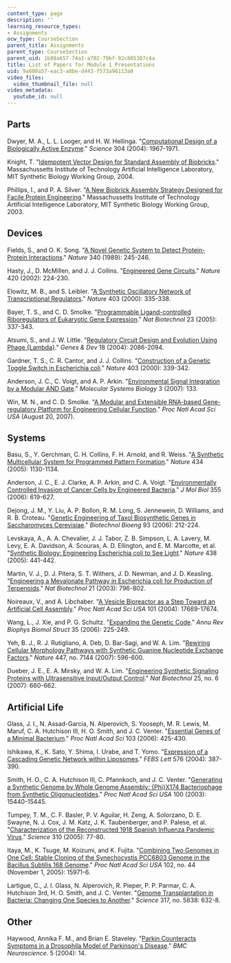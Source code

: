 ```yaml
---
content_type: page
description: ''
learning_resource_types:
- Assignments
ocw_type: CourseSection
parent_title: Assignments
parent_type: CourseSection
parent_uid: 1b88a657-74a1-a702-79bf-92c805387c4a
title: List of Papers for Module 1 Presentations
uid: 9a600a57-eac3-a8be-d443-f573a96113a0
video_files:
  video_thumbnail_file: null
video_metadata:
  youtube_id: null
---
```


Parts
-----

Dwyer, M. A., L. L. Looger, and H. W. Hellinga. "[Computational Design of a Biologically Active Enzyme](http://www.ncbi.nlm.nih.gov/sites/entrez?Db=pubmed&Cmd=ShowDetailView&TermToSearch=15218149&ordinalpos=4&itool=EntrezSystem2.PEntrez.Pubmed.Pubmed_ResultsPanel.Pubmed_RVDocSum)." _Science_ 304 (2004): 1967-1971.

Knight, T. "[Idempotent Vector Design for Standard Assembly of Biobricks](http://dspace.mit.edu/handle/1721.1/21168)." Massachussetts Institute of Technology Artificial Intelligence Laboratory, MIT Synthetic Biology Working Group, 2004.

Phillips, I., and P. A. Silver. "[A New Biobrick Assembly Strategy Designed for Facile Protein Engineering](http://dspace.mit.edu/handle/1721.1/32535)." Massachussetts Institute of Technology Artificial Intelligence Laboratory, MIT Synthetic Biology Working Group, 2003.

Devices
-------

Fields, S., and O. K. Song. "[A Novel Genetic System to Detect Protein-Protein Interactions](http://www.ncbi.nlm.nih.gov/sites/entrez?Db=pubmed&Cmd=ShowDetailView&TermToSearch=2547163&ordinalpos=7&itool=EntrezSystem2.PEntrez.Pubmed.Pubmed_ResultsPanel.Pubmed_RVDocSum)." _Nature_ 340 (1989): 245-246.

Hasty, J., D. McMillen, and J. J. Collins. "[Engineered Gene Circuits](http://www.ncbi.nlm.nih.gov/sites/entrez?Db=pubmed&Cmd=ShowDetailView&TermToSearch=12432407&ordinalpos=8&itool=EntrezSystem2.PEntrez.Pubmed.Pubmed_ResultsPanel.Pubmed_RVDocSum)." _Nature_ 420 (2002): 224-230.

Elowitz, M. B., and S. Leibler. "[A Synthetic Oscillatory Network of Transcriptional Regulators](http://www.ncbi.nlm.nih.gov/sites/entrez?Db=pubmed&Cmd=ShowDetailView&TermToSearch=10659856&ordinalpos=1&itool=EntrezSystem2.PEntrez.Pubmed.Pubmed_ResultsPanel.Pubmed_RVLinkOut)." _Nature_ 403 (2000): 335-338.

Bayer, T. S., and C. D. Smolke. "[Programmable Ligand-controlled Riboregulators of Eukaryotic Gene Expression](http://www.ncbi.nlm.nih.gov/sites/entrez?Db=pubmed&Cmd=ShowDetailView&TermToSearch=15723047&ordinalpos=1&itool=EntrezSystem2.PEntrez.Pubmed.Pubmed_ResultsPanel.Pubmed_RVLinkOut)." _Nat Biotechnol_ 23 (2005): 337-343.

Atsumi, S., and J. W. Little. "[Regulatory Circuit Design and Evolution Using Phage {Lambda}](http://www.ncbi.nlm.nih.gov/sites/entrez?Db=pubmed&Cmd=ShowDetailView&TermToSearch=15342489&ordinalpos=1&itool=EntrezSystem2.PEntrez.Pubmed.Pubmed_ResultsPanel.Pubmed_RVLinkOut)." _Genes & Dev_ 18 (2004): 2086-2094.

Gardner, T. S., C. R. Cantor, and J. J. Collins. "[Construction of a Genetic Toggle Switch in Escherichia coli](http://www.ncbi.nlm.nih.gov/sites/entrez?Db=pubmed&Cmd=ShowDetailView&TermToSearch=10659857&ordinalpos=3&itool=EntrezSystem2.PEntrez.Pubmed.Pubmed_ResultsPanel.Pubmed_RVDocSum)." _Nature_ 403 (2000): 339-342.

Anderson, J. C., C. Voigt, and A. P. Arkin. "[Environmental Signal Integration by a Modular AND Gate](http://www.nature.com/msb/journal/v3/n1/full/msb4100173.html)." _Molecular Systems Biology_ 3 (2007): 133.

Win, M. N., and C. D. Smolke. "[A Modular and Extensible RNA-based Gene-regulatory Platform for Engineering Cellular Function](http://www.ncbi.nlm.nih.gov/sites/entrez?Db=pubmed&Cmd=ShowDetailView&TermToSearch=17709748&ordinalpos=1&itool=EntrezSystem2.PEntrez.Pubmed.Pubmed_ResultsPanel.Pubmed_RVDocSum)." _Proc Natl Acad Sci USA_ (August 20, 2007).

Systems
-------

Basu, S., Y. Gerchman, C. H. Collins, F. H. Arnold, and R. Weiss. "[A Synthetic Multicellular System for Programmed Pattern Formation](http://www.ncbi.nlm.nih.gov/sites/entrez?Db=pubmed&Cmd=ShowDetailView&TermToSearch=15858574&ordinalpos=2&itool=EntrezSystem2.PEntrez.Pubmed.Pubmed_ResultsPanel.Pubmed_RVDocSum)." _Nature_ 434 (2005): 1130-1134.

Anderson, J. C., E. J. Clarke, A. P. Arkin, and C. A. Voigt. "[Environmentally Controlled Invasion of Cancer Cells by Engineered Bacteria](http://www.ncbi.nlm.nih.gov/sites/entrez?Db=pubmed&Cmd=ShowDetailView&TermToSearch=16330045&ordinalpos=1&itool=EntrezSystem2.PEntrez.Pubmed.Pubmed_ResultsPanel.Pubmed_RVLinkOut)." _J Mol Biol_ 355 (2006): 619-627.

Dejong, J. M., Y. Liu, A. P. Bollon, R. M. Long, S. Jennewein, D. Williams, and R. B. Croteau. "[Genetic Engineering of Taxol Biosynthetic Genes in Saccharomyces Cerevisiae](http://www.ncbi.nlm.nih.gov/sites/entrez?Db=pubmed&Cmd=ShowDetailView&TermToSearch=16161138&ordinalpos=3&itool=EntrezSystem2.PEntrez.Pubmed.Pubmed_ResultsPanel.Pubmed_RVDocSum)." _Biotechnol Bioeng_ 93 (2006): 212-224.

Levskaya, A., A. A. Chevalier, J. J. Tabor, Z. B. Simpson, L. A. Lavery, M. Levy, E. A. Davidson, A. Scouras, A. D. Ellington, and E. M. Marcotte, et al. "[Synthetic Biology: Engineering Escherichia coli to See Light](http://www.ncbi.nlm.nih.gov/sites/entrez?Db=pubmed&Cmd=ShowDetailView&TermToSearch=16306980&ordinalpos=13&itool=EntrezSystem2.PEntrez.Pubmed.Pubmed_ResultsPanel.Pubmed_RVDocSum)." _Nature_ 438 (2005): 441-442.

Martin, V. J., D. J. Pitera, S. T. Withers, J. D. Newman, and J. D. Keasling. "[Engineering a Mevalonate Pathway in Escherichia coli for Production of Terpenoids](http://www.ncbi.nlm.nih.gov/sites/entrez?Db=pubmed&Cmd=ShowDetailView&TermToSearch=12778056&ordinalpos=17&itool=EntrezSystem2.PEntrez.Pubmed.Pubmed_ResultsPanel.Pubmed_RVDocSum)." _Nat Biotechnol_ 21 (2003): 796-802.

Noireaux, V., and A. Libchaber. "[A Vesicle Bioreactor as a Step Toward an Artificial Cell Assembly](http://www.ncbi.nlm.nih.gov/sites/entrez?Db=pubmed&Cmd=ShowDetailView&TermToSearch=15591347&ordinalpos=3&itool=EntrezSystem2.PEntrez.Pubmed.Pubmed_ResultsPanel.Pubmed_RVDocSum)." _Proc Natl Acad Sci USA_ 101 (2004): 17669-17674.

Wang, L., J. Xie, and P. G. Schultz. "[Expanding the Genetic Code](http://www.ncbi.nlm.nih.gov/sites/entrez?Db=pubmed&Cmd=ShowDetailView&TermToSearch=16689635&ordinalpos=10&itool=EntrezSystem2.PEntrez.Pubmed.Pubmed_ResultsPanel.Pubmed_RVDocSum)." _Annu Rev Biophys Biomol Struct_ 35 (2006): 225-249.

Yeh, B. J., R. J. Rutigliano, A. Deb, D. Bar-Sagi, and W. A. Lim. "[Rewiring Cellular Morphology Pathways with Synthetic Guanine Nucleotide Exchange Factors](http://www.ncbi.nlm.nih.gov/sites/entrez?Db=pubmed&Cmd=ShowDetailView&TermToSearch=17515921&ordinalpos=1&itool=EntrezSystem2.PEntrez.Pubmed.Pubmed_ResultsPanel.Pubmed_RVDocSum)." _Nature_ 447, no. 7144 (2007): 596-600.

Dueber, J. E., E. A. Mirsky, and W. A. Lim. "[Engineering Synthetic Signaling Proteins with Ultrasensitive Input/Output Control](http://www.ncbi.nlm.nih.gov/sites/entrez?Db=pubmed&Cmd=ShowDetailView&TermToSearch=17515908&ordinalpos=7&itool=EntrezSystem2.PEntrez.Pubmed.Pubmed_ResultsPanel.Pubmed_RVDocSum)." _Nat Biotechnol_ 25, no. 6 (2007): 660-662.

Artificial Life
---------------

Glass, J. I., N. Assad-Garcia, N. Alperovich, S. Yooseph, M. R. Lewis, M. Maruf, C. A. Hutchison III, H. O. Smith, and J. C. Venter. "[Essential Genes of a Minimal Bacterium](http://www.ncbi.nlm.nih.gov/sites/entrez?Db=pubmed&Cmd=ShowDetailView&TermToSearch=16407165&ordinalpos=6&itool=EntrezSystem2.PEntrez.Pubmed.Pubmed_ResultsPanel.Pubmed_RVDocSum)." _Proc Natl Acad Sci_ 103 (2006): 425-430.

Ishikawa, K., K. Sato, Y. Shima, I. Urabe, and T. Yomo. "[Expression of a Cascading Genetic Network within Liposomes](http://www.ncbi.nlm.nih.gov/sites/entrez?Db=pubmed&Cmd=ShowDetailView&TermToSearch=15498568&ordinalpos=1&itool=EntrezSystem2.PEntrez.Pubmed.Pubmed_ResultsPanel.Pubmed_RVLinkOut)." _FEBS Lett_ 576 (2004): 387-390.

Smith, H. O., C. A. Hutchison III, C. Pfannkoch, and J. C. Venter. "[Generating a Synthetic Genome by Whole Genome Assembly: {Phi}X174 Bacteriophage from Synthetic Oligonucleotides](http://www.ncbi.nlm.nih.gov/sites/entrez?Db=pubmed&Cmd=ShowDetailView&TermToSearch=14657399&ordinalpos=1&itool=EntrezSystem2.PEntrez.Pubmed.Pubmed_ResultsPanel.Pubmed_RVLinkOut)." _Proc Natl Acad Sci USA_ 100 (2003): 15440-15445.

Tumpey, T. M., C. F. Basler, P. V. Aguilar, H. Zeng, A. Solorzano, D. E. Swayne, N. J. Cox, J. M. Katz, J. K. Taubenberger, and P. Palese, et al. "[Characterization of the Reconstructed 1918 Spanish Influenza Pandemic Virus](http://www.ncbi.nlm.nih.gov/sites/entrez?Db=pubmed&Cmd=ShowDetailView&TermToSearch=16210530&ordinalpos=1&itool=EntrezSystem2.PEntrez.Pubmed.Pubmed_ResultsPanel.Pubmed_RVLinkOut)." _Science_ 310 (2005): 77-80.

Itaya, M., K. Tsuge, M. Koizumi, and K. Fujita. "[Combining Two Genomes in One Cell: Stable Cloning of the Synechocystis PCC6803 Genome in the Bacillus Subtilis 168 Genome](http://www.ncbi.nlm.nih.gov/sites/entrez?Db=pubmed&Cmd=ShowDetailView&TermToSearch=16236728&ordinalpos=1&itool=EntrezSystem2.PEntrez.Pubmed.Pubmed_ResultsPanel.Pubmed_RVLinkOut)." _Proc Natl Acad Sci USA_ 102, no. 44 (November 1, 2005): 15971-6.

Lartigue, C., J. I. Glass, N. Alperovich, R. Pieper, P. P. Parmar, C. A. Hutchison 3rd, H. O. Smith, and J. C. Venter. "[Genome Transplantation in Bacteria: Changing One Species to Another](http://www.ncbi.nlm.nih.gov/sites/entrez?Db=pubmed&Cmd=ShowDetailView&TermToSearch=17600181&ordinalpos=1&itool=EntrezSystem2.PEntrez.Pubmed.Pubmed_ResultsPanel.Pubmed_RVDocSum)." _Science_ 317, no. 5838: 632-8.

Other
-----

Haywood, Annika F. M., and Brian E. Staveley. "[Parkin Counteracts Symptoms in a Drosophila Model of Parkinson's Disease](http://www.biomedcentral.com/1471-2202/5/14)." _BMC Neuroscience_. 5 (2004): 14.